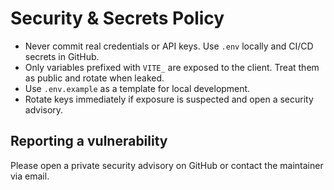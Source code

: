 # Security & Secrets Policy

- Never commit real credentials or API keys. Use `.env` locally and CI/CD secrets in GitHub.
- Only variables prefixed with `VITE_` are exposed to the client. Treat them as public and rotate when leaked.
- Use `.env.example` as a template for local development.
- Rotate keys immediately if exposure is suspected and open a security advisory.

## Reporting a vulnerability
Please open a private security advisory on GitHub or contact the maintainer via email.
